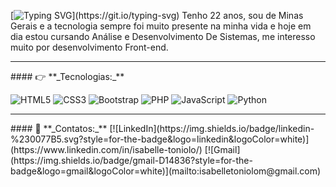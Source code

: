 [![Typing SVG](https://readme-typing-svg.herokuapp.com?font=Fira+Code&weight=700&size=24&pause=1000&color=8E40A9&center=true&vCenter=true&width=435&lines=%F0%9F%91%8B+Ol%C3%A1!+Me+chamo+Isabelle...)](https://git.io/typing-svg)
 Tenho 22 anos, sou de Minas Gerais e a tecnologia sempre foi muito presente na minha vida e hoje em dia estou cursando Análise e Desenvolvimento De Sistemas, me interesso muito por desenvolvimento Front-end.
<hr>
#### 👉 **_Tecnologias:_**

![HTML5](https://img.shields.io/badge/html5-%23E34F26.svg?style=for-the-badge&logo=html5&logoColor=white)
![CSS3](https://img.shields.io/badge/css3-%231572B6.svg?style=for-the-badge&logo=css3&logoColor=white)
![Bootstrap](https://img.shields.io/badge/Bootstrap-563D7C?style=for-the-badge&logo=bootstrap&logoColor=white)
![PHP](https://img.shields.io/badge/php-%23777BB4.svg?style=for-the-badge&logo=php&logoColor=white)
![JavaScript](https://img.shields.io/badge/javascript-%23323330.svg?style=for-the-badge&logo=javascript&logoColor=%23F7DF1E)
![Python](https://img.shields.io/badge/python-3670A0?style=for-the-badge&logo=python&logoColor=ffdd54)

<hr>
#### 🤝 **_Contatos:_**
[![LinkedIn](https://img.shields.io/badge/linkedin-%230077B5.svg?style=for-the-badge&logo=linkedin&logoColor=white)](https://www.linkedin.com/in/isabelle-toniolo/)
[![Gmail](https://img.shields.io/badge/gmail-D14836?style=for-the-badge&logo=gmail&logoColor=white)](mailto:isabelletoniolom@gmail.com)


